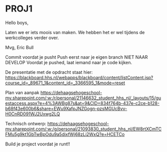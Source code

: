 # PROJ1
Hello boys,

Laten we er iets moois van maken.
We hebben het er wel tijdens de werkcolleges verder over.

Mvg,
Eric Bull

Commit voordat je pusht
Push eerst naar je eigen branch NIET NAAR DEVELOP
Voordat je pushed, laat iemand naar je code kijken.

De presentatie met de opdracht staat hier: https://blackboard.hhs.nl/webapps/blackboard/content/listContent.jsp?course_id=_89671_1&content_id=_3366595_1&mode=reset

Plan van aanpak https://dehaagsehogeschool-my.sharepoint.com/:w:/r/personal/21146632_student_hhs_nl/_layouts/15/guestaccess.aspx?e=4%3AWBg87s&at=9&CID=834f764b-437e-c2ce-b128-b68f43e600b6&share=EWu9XafpJNZGogn-pzsMGUcBvv-H0CnRD091WJ2Uxwg2LQ

Technisch ontwerp: https://dehaagsehogeschool-my.sharepoint.com/:w:/g/personal/21093830_student_hhs_nl/EW8rtXCmTCFMu5g9kt1GbTwBpOdu9a5dixfWj68zLi2WxQ?e=HCETCo

Build je project voordat je runt!!
